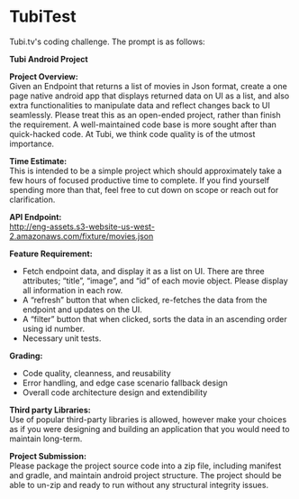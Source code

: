 # TubiTest
Tubi.tv's coding challenge.
The prompt is as follows:

**Tubi Android Project** 

**Project Overview:**  
Given an Endpoint that returns a list of movies in Json format, create a one page native android app that displays returned data on UI as a list, and also extra functionalities to manipulate data and reflect changes back to UI seamlessly. Please treat this as an open-ended project, rather than finish the requirement. A well-maintained code base is more sought after than quick-hacked code. At Tubi, we think code quality is of the utmost importance.

**Time Estimate:**  
This is intended to be a simple project which should approximately take a few hours of focused productive time to complete. If you find yourself spending more than that, feel free to cut down on scope or reach out for clarification.

**API Endpoint:**  
http://eng-assets.s3-website-us-west-2.amazonaws.com/fixture/movies.json

**Feature Requirement:**  
 * Fetch endpoint data, and display it as a list on UI. There are three attributes; “title”, “image”, and “id” of each movie object. Please display all information in each row.  
 * A “refresh” button that when clicked, re-fetches the data from the endpoint and updates on the UI.
 * A “filter” button that when clicked, sorts the data in an ascending order using id number.
 * Necessary unit tests.  

**Grading:**  
 * Code quality, cleanness, and reusability
 * Error handling, and edge case scenario fallback design
 * Overall code architecture design and extendibility 

**Third party Libraries:**  
Use of popular third-party libraries is allowed, however make your choices as if you were designing and building an application that you would need to maintain long-term.

**Project Submission:**  
Please package the project source code into a zip file, including manifest and gradle, and maintain android project structure. The project should be able to un-zip and ready to run without any structural integrity issues.
